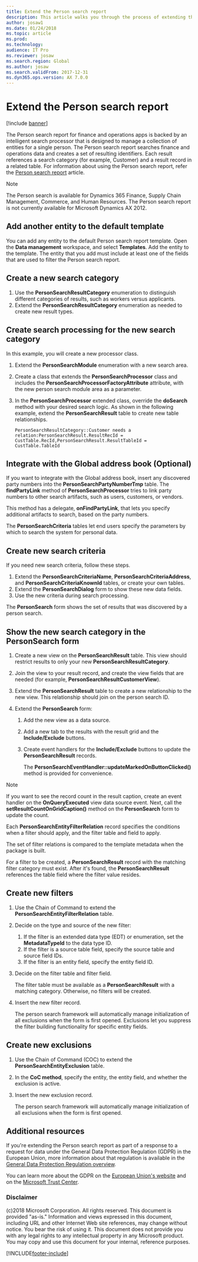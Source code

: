 ```yaml
---
title: Extend the Person search report
description: This article walks you through the process of extending the Person search report for finance and operations.
author: josaw1
ms.date: 01/24/2018
ms.topic: article
ms.prod: 
ms.technology: 
audience: IT Pro
ms.reviewer: josaw
ms.search.region: Global
ms.author: josaw
ms.search.validFrom: 2017-12-31
ms.dyn365.ops.version: AX 7.0.0
---
```


# Extend the Person search report

[!include [banner](../includes/banner.md)]

The Person search report for finance and operations apps is backed by an intelligent search processor that is designed to manage a collection of entities for a single person. The Person search report searches finance and operations data and creates a set of resulting identifiers. Each result references a search category (for example, Customer) and a result record in a related table. For information about using the Person search report, refer the [Person search report](gdpr-person-search-report.md) article.

> [!NOTE]
> The Person search is available for Dynamics 365 Finance, Supply Chain Management, Commerce, and Human Resources. The Person search report is not currently available for Microsoft Dynamics AX 2012.

## Add another entity to the default template

You can add any entity to the default Person search report template. Open the **Data management** workspace, and select **Templates**. Add the entity to the template. The entity that you add must include at least one of the fields that are used to filter the Person search report. 

## Create a new search category

1. Use the **PersonSearchResultCategory** enumeration to distinguish different categories of results, such as workers versus applicants.
2. Extend the **PersonSearchResultCategory** enumeration as needed to create new result types.

## Create search processing for the new search category

In this example, you will create a new processor class.

1. Extend the **PersonSearchModule** enumeration with a new search area.
2. Create a class that extends the **PersonSearchProcessor** class and includes the **PersonSearchProcessorFactoryAttribute** attribute, with the new person search module area as a parameter. 
3. In the **PersonSearchProcessor** extended class, override the **doSearch** method with your desired search logic. As shown in the following example, extend the **PersonSearchResult** table to create new table relationships.

    ```xpp
    PersonSearchResultCategory::Customer needs a relation:PersonSearchResult.ResultRecId = CustTable.RecId,PersonSearchResult.ResultTableId = CustTable.TableId
    ```

## Integrate with the Global address book (Optional)

If you want to integrate with the Global address book, insert any discovered party numbers into the **PersonSearchPartyNumberTmp** table. The **findPartyLink** method of **PersonSearchProcessor** tries to link party numbers to other search artifacts, such as users, customers, or vendors.

This method has a delegate, **onFindPartyLink**, that lets you specify additional artifacts to search, based on the party numbers.

The **PersonSearchCriteria** tables let end users specify the parameters by which to search the system for personal data.

## Create new search criteria

If you need new search criteria, follow these steps.

1. Extend the **PersonSearchCriteriaName**, **PersonSearchCriteriaAddress**, and **PersonSearchCriteriaKnownId** tables, or create your own tables.
2. Extend the **PersonSearchDialog** form to show these new data fields.
3. Use the new criteria during search processing.

The **PersonSearch** form shows the set of results that was discovered by a person search.

## Show the new search category in the PersonSearch form

1. Create a new view on the **PersonSearchResult** table. This view should restrict results to only your new **PersonSearchResultCategory**.
2. Join the view to your result record, and create the view fields that are needed (for example, **PersonSearchResultCustomerView**).
3. Extend the **PersonSearchResult** table to create a new relationship to the new view. This relationship should join on the person search ID.
4. Extend the **PersonSearch** form:

    1. Add the new view as a data source.
    2. Add a new tab to the results with the result grid and the **Include/Exclude** buttons.
    3. Create event handlers for the **Include/Exclude** buttons to update the **PersonSearchResult** records.

        The **PersonSearchEventHandler::updateMarkedOnButtonClicked()** method is provided for convenience.

> [!NOTE]
> If you want to see the record count in the result caption, create an event handler on the **OnQueryExecuted** view data source event. Next, call the **setResultCountOnGridCaption()** method on the **PersonSearch** form to update the count.

Each **PersonSearchEntityFilterRelation** record specifies the conditions when a filter should apply, and the filter table and field to apply.

The set of filter relations is compared to the template metadata when the package is built.

For a filter to be created, a **PersonSearchResult** record with the matching filter category must exist. After it's found, the **PersonSearchResult** references the table field where the filter value resides.

## Create new filters

1. Use the Chain of Command to extend the **PersonSearchEntityFilterRelation** table.
2. Decide on the type and source of the new filter:

    1. If the filter is an extended data type (EDT) or enumeration, set the **MetadataTypeId** to the data type ID.
    2. If the filter is a source table field, specify the source table and source field IDs.
    3. If the filter is an entity field, specify the entity field ID.

3. Decide on the filter table and filter field.

    The filter table must be available as a **PersonSearchResult** with a matching category. Otherwise, no filters will be created.

4. Insert the new filter record.

    The person search framework will automatically manage initialization of all exclusions when the form is first opened. Exclusions let you suppress the filter building functionality for specific entity fields.

## Create new exclusions

1. Use the Chain of Command (COC) to extend the **PersonSearchEntityExclusion** table.
2. In the **CoC method**, specify the entity, the entity field, and whether the exclusion is active.
3. Insert the new exclusion record.

    The person search framework will automatically manage initialization of all exclusions when the form is first opened.

## Additional resources

If you're extending the Person search report as part of a response to a request for data under the General Data Protection Regulation (GDPR) in the European Union, more information about that regulation is available in the [General Data Protection Regulation overview](./gdpr-guide.md).

You can learn more about the GDPR on the [European Union's website](https://europa.eu/) and on the [Microsoft Trust Center](https://www.microsoft.com/TrustCenter/Privacy/gdpr/default.aspx).


### Disclaimer
(c)2018 Microsoft Corporation. All rights reserved. This document is provided "as-is." Information and views expressed in this document, including URL and other Internet Web site references, may change without notice. You bear the risk of using it. This document does not provide you with any legal rights to any intellectual property in any Microsoft product. You may copy and use this document for your internal, reference purposes. 


[!INCLUDE[footer-include](../../../includes/footer-banner.md)]
